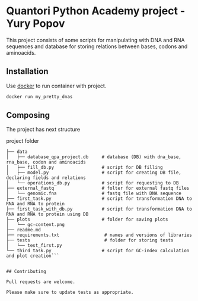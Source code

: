 # Quantori Python Academy project - Yury Popov

This project consists of some scripts for manipulating with DNA and RNA sequences and database for storing relations between bases, codons and aminoacids. 

## Installation

Use [docker](https://docker.com) to run container with project.

```bash
docker run my_pretty_dnas
```

## Composing

The project has next structure

project folder
```
├── data
│   ├── database_qpa_project.db     # database (DB) with dna_base, rna_base, codon and aminoacids
│   ├── fill_db.py                  # script for DB filling
│   ├── model.py                    # script for creating DB file, declaring fields and relations
│   └── operations_db.py            # script for requesting to DB
├── external_fastq                  # folter for external fastq files
│   └── genomic.fna                 # fastq file with DNA sequence
├── first_task.py                   # script for transformation DNA to RNA and RNA to protein
├── first_task_with_db.py           # script for transformation DNA to RNA and RNA to protein using DB
├── plots                           # folder for saving plots
│   └── gc-content.png
├── readme.md
├── requirements.txt                 # names and versions of libraries
├── tests                            # folder for storing tests
│   └── test_first.py
└── third task.py                   # script for GC-index calculation and plot creation```


## Contributing

Pull requests are welcome. 

Please make sure to update tests as appropriate.

